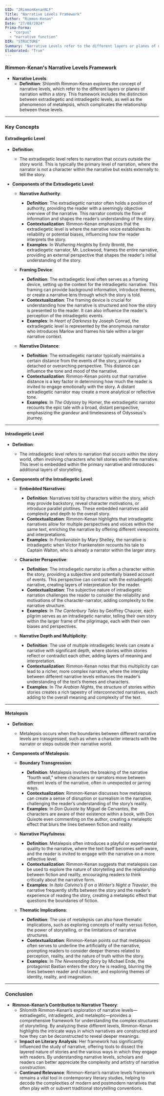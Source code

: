 ```yaml
---
UID: "2RimmonKenanNLF"
Title: "Narrative Levels Framework"
Author: "Rimmon-Kenan"
Date: "27/08/2024"
Prima-Forma:
  - "corpus"
  - "narrative function"
DIR: "STRUCTURE"
Summary: "Narrative Levels refer to the different layers or planes of narration within a story: extradiagetic, intradiegetic, and metalepsis"
Elaborated: "True"
---
```



### **Rimmon-Kenan's Narrative Levels Framework**

- **Narrative Levels**:
  - **Definition**: Shlomith Rimmon-Kenan explores the concept of narrative levels, which refer to the different layers or planes of narration within a story. This framework includes the distinction between extradiegetic and intradiegetic levels, as well as the phenomenon of metalepsis, which complicates the relationship between these levels.

---

### **Key Concepts**

#### **Extradiegetic Level**

- **Definition**: 
  - The extradiegetic level refers to narration that occurs outside the story world. This is typically the primary level of narration, where the narrator is not a character within the narrative but exists externally to tell the story.

- **Components of the Extradiegetic Level**:
  - **Narrative Authority**:
    - **Definition**: The extradiegetic narrator often holds a position of authority, providing the reader with a seemingly objective overview of the narrative. This narrator controls the flow of information and shapes the reader’s understanding of the story.
    - **Contextualization**: Rimmon-Kenan emphasizes that the extradiegetic level is where the narrative voice establishes its reliability or potential biases, influencing how the reader interprets the story.
    - **Examples**: In *Wuthering Heights* by Emily Brontë, the extradiegetic narrator, Mr. Lockwood, frames the entire narrative, providing an external perspective that shapes the reader's initial understanding of the story.

  - **Framing Device**:
    - **Definition**: The extradiegetic level often serves as a framing device, setting up the context for the intradiegetic narrative. This framing can provide background information, introduce themes, or create a narrative lens through which the story is told.
    - **Contextualization**: The framing device is crucial for understanding how the narrative is structured and how the story is presented to the reader. It can also influence the reader's perception of the intradiegetic events.
    - **Examples**: In *Heart of Darkness* by Joseph Conrad, the extradiegetic level is represented by the anonymous narrator who introduces Marlow and frames his tale within a larger narrative context.

  - **Narrative Distance**:
    - **Definition**: The extradiegetic narrator typically maintains a certain distance from the events of the story, providing a detached or overarching perspective. This distance can influence the tone and mood of the narrative.
    - **Contextualization**: Rimmon-Kenan points out that narrative distance is a key factor in determining how much the reader is invited to engage emotionally with the story. A distant extradiegetic narrator may create a more analytical or reflective tone.
    - **Examples**: In *The Odyssey* by Homer, the extradiegetic narrator recounts the epic tale with a broad, distant perspective, emphasizing the grandeur and timelessness of Odysseus's journey.

---

#### **Intradiegetic Level**

- **Definition**: 
  - The intradiegetic level refers to narration that occurs within the story world, often involving characters who tell stories within the narrative. This level is embedded within the primary narrative and introduces additional layers of storytelling.

- **Components of the Intradiegetic Level**:
  - **Embedded Narratives**:
    - **Definition**: Narratives told by characters within the story, which may provide backstory, reveal character motivations, or introduce parallel plotlines. These embedded narratives add complexity and depth to the overall story.
    - **Contextualization**: Rimmon-Kenan highlights that intradiegetic narratives allow for multiple perspectives and voices within the same text, enriching the narrative by offering different viewpoints and interpretations.
    - **Examples**: In *Frankenstein* by Mary Shelley, the narrative is intradiegetic when Victor Frankenstein recounts his tale to Captain Walton, who is already a narrator within the larger story.

  - **Character Perspective**:
    - **Definition**: The intradiegetic narrator is often a character within the story, providing a subjective and potentially biased account of events. This perspective can contrast with the extradiegetic narrative, creating layers of interpretation for the reader.
    - **Contextualization**: The subjective nature of intradiegetic narration challenges the reader to consider the reliability and motivations of the character-narrator, adding complexity to the narrative structure.
    - **Examples**: In *The Canterbury Tales* by Geoffrey Chaucer, each pilgrim serves as an intradiegetic narrator, telling their own story within the larger frame of the pilgrimage, each with their own biases and perspectives.

  - **Narrative Depth and Multiplicity**:
    - **Definition**: The use of multiple intradiegetic levels can create a narrative with significant depth, where stories within stories reflect or contradict each other, adding layers of meaning and interpretation.
    - **Contextualization**: Rimmon-Kenan notes that this multiplicity can lead to a richer, more complex narrative, where the interplay between different narrative levels enhances the reader’s understanding of the text’s themes and characters.
    - **Examples**: In *The Arabian Nights*, the structure of stories within stories creates a rich tapestry of interconnected narratives, each adding to the overall meaning and complexity of the text.

---

#### **Metalepsis**

- **Definition**: 
  - Metalepsis occurs when the boundaries between different narrative levels are transgressed, such as when a character interacts with the narrator or steps outside their narrative world.

- **Components of Metalepsis**:
  - **Boundary Transgression**:
    - **Definition**: Metalepsis involves the breaking of the narrative "fourth wall," where characters or narrators move between different levels of the narrative, often in unexpected or jarring ways.
    - **Contextualization**: Rimmon-Kenan discusses how metalepsis can create a sense of disruption or surrealism in the narrative, challenging the reader’s understanding of the story’s reality.
    - **Examples**: In *Don Quixote* by Miguel de Cervantes, the characters are aware of their existence within a book, with Don Quixote even commenting on the author, creating a metaleptic effect that blurs the lines between fiction and reality.

  - **Narrative Playfulness**:
    - **Definition**: Metalepsis often introduces a playful or experimental quality to the narrative, where the text itself becomes self-aware, and the reader is invited to engage with the narrative on a more reflective level.
    - **Contextualization**: Rimmon-Kenan suggests that metalepsis can be used to explore the nature of storytelling and the relationship between fiction and reality, encouraging readers to think critically about the narrative form.
    - **Examples**: In *Italo Calvino’s* *If on a Winter’s Night a Traveler*, the narrative frequently shifts between the story and the reader’s experience of reading the story, creating a metaleptic effect that questions the boundaries of fiction.

  - **Thematic Implications**:
    - **Definition**: The use of metalepsis can also have thematic implications, such as exploring concepts of reality versus fiction, the power of storytelling, or the limitations of narrative structures.
    - **Contextualization**: Rimmon-Kenan points out that metalepsis often serves to underline the artificiality of the narrative, prompting readers to consider deeper themes related to perception, reality, and the nature of truth within the story.
    - **Examples**: In *The Neverending Story* by Michael Ende, the protagonist Bastian enters the story he is reading, blurring the lines between reader and character, and exploring themes of identity, reality, and imagination.

---

### **Conclusion**

- **Rimmon-Kenan’s Contribution to Narrative Theory**:
  - Shlomith Rimmon-Kenan’s exploration of narrative levels—extradiegetic, intradiegetic, and metaleptic—provides a comprehensive framework for understanding the complex structures of storytelling. By analyzing these different levels, Rimmon-Kenan highlights the intricate ways in which narratives are constructed and how they can be deconstructed to reveal deeper meanings.
  - **Impact on Literary Analysis**: Her framework has significantly influenced the study of narrative, offering tools to dissect the layered nature of stories and the various ways in which they engage with readers. By understanding narrative levels, scholars and readers can better appreciate the complexity and artistry of narrative construction.
  - **Continued Relevance**: Rimmon-Kenan’s narrative levels framework remains a vital tool in contemporary literary studies, helping to decode the complexities of modern and postmodern narratives that often play with or subvert traditional storytelling conventions.
```
